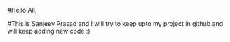 #Hello All, 

#This is Sanjeev Prasad and I will try to keep upto my project in github and will keep adding new code :) 
